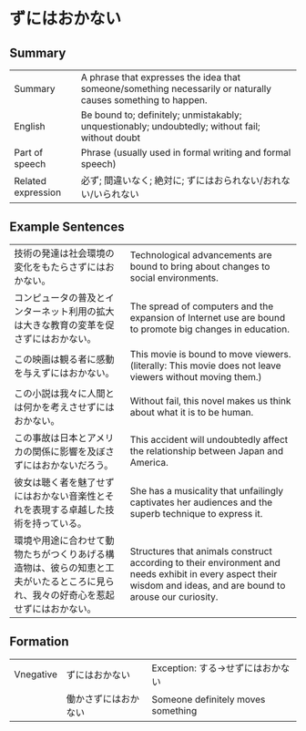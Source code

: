 # ずにはおかない

## Summary

<table><tr>   <td>Summary</td>   <td>A phrase that expresses the idea that someone/something necessarily or naturally causes something to happen.</td></tr><tr>   <td>English</td>   <td>Be bound to; definitely; unmistakably; unquestionably; undoubtedly; without fail; without doubt</td></tr><tr>   <td>Part of speech</td>   <td>Phrase (usually used in formal writing and formal speech)</td></tr><tr>   <td>Related expression</td>   <td>必ず; 間違いなく; 絶対に; ずにはおられない/おれない/いられない</td></tr></table>

## Example Sentences

<table><tr>   <td>技術の発達は社会環境の変化をもたらさずにはおかない。</td>   <td>Technological advancements are bound to bring about changes to social environments.</td></tr><tr>   <td>コンピュータの普及とインターネット利用の拡大は大きな教育の変革を促さずにはおかない。</td>   <td>The spread of computers and the expansion of Internet use are bound to promote big changes in education.</td></tr><tr>   <td>この映画は観る者に感動を与えずにはおかない。</td>   <td>This movie is bound to move viewers. (literally: This movie does not leave viewers without moving them.)</td></tr><tr>   <td>この小説は我々に人間とは何かを考えさせずにはおかない。</td>   <td>Without fail, this novel makes us think about what it is to be human.</td></tr><tr>   <td>この事故は日本とアメリカの関係に影響を及ぼさずにはおかないだろう。</td>   <td>This accident will undoubtedly affect the relationship between Japan and America.</td></tr><tr>   <td>彼女は聴く者を魅了せずにはおかない音楽性とそれを表現する卓越した技術を持っている。</td>   <td>She has a musicality that unfailingly captivates her audiences and the superb technique to express it.</td></tr><tr>   <td>環境や用途に合わせて動物たちがつくりあげる構造物は、彼らの知恵と工夫がいたるところに見られ、我々の好奇心を惹起せずにはおかない。</td>   <td>Structures that animals construct according to their environment and needs exhibit in every aspect their wisdom and ideas, and are bound to arouse our curiosity.</td></tr></table>

## Formation

<table class="table"><tbody><tr class="tr head"><td class="td"><span class="bold">Vnegative</span></td><td class="td"><span class="concept">ずにはおかない</span></td><td class="td"><span>Exception: する→せずにはおかない</span></td></tr><tr class="tr"><td class="td"></td><td class="td"><span>働かさ</span><span class="concept">ずにはおかない</span></td><td class="td"><span>Someone definitely moves something</span></td></tr></tbody></table>

